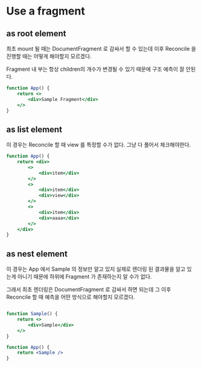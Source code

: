 # Use a fragment 

## as root element 

최초 mount 될 때는 DocumentFragment 로 감싸서 할 수 있는데 
이후 Reconcile 을 진행할 때는 어떻게 해야할지 모르겠다. 

Fragment 내 부는 항상 children의 개수가 변경될 수 있기 때문에 구조 예측이 잘 안된다. 

```jsx
function App() {
    return <>
        <div>Sample Fragment</div>
    </>
}

```

## as list element 

이 경우는 Reconcile 할 때 view  를 특정할 수가 없다.  그냥 다 풀어서 체크해야한다. 

```jsx
function App() {
    return <div>
        <>
            <div>item</div>
        </>
        <>
            <div>item</div>
            <div>view</div>
        </>
        <>
            <div>item</div>
            <div>aaaa</div>
        </>
    </div>
}
```

## as nest element 

이 경우는 App 에서 Sample 의 정보만 알고 있지 실제로 렌더링 된 결과물을 알고 있는게 아니기 때문에 
하위에 Fragment 가 존재하는지 알 수가 없다. 

그래서 최초 렌더링은 DocumentFragment 로 감싸서 하면 되는데 
그 이후 Reconcile 할 때 예측을 어떤 방식으로 해야할지 모르겠다. 

```jsx

function Sample() {
    return <>
        <div>Sample</div>
    </>
}

function App() {
    return <Sample />
}

```